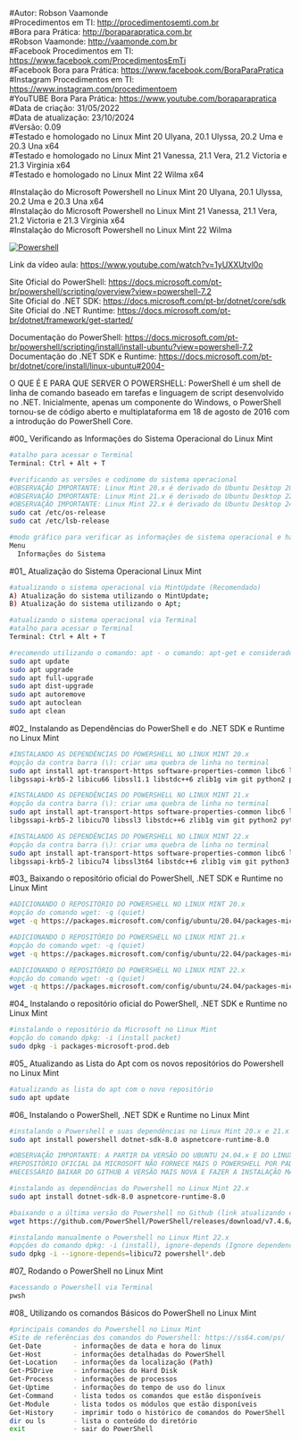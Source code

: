 #Autor: Robson Vaamonde<br>
#Procedimentos em TI: http://procedimentosemti.com.br<br>
#Bora para Prática: http://boraparapratica.com.br<br>
#Robson Vaamonde: http://vaamonde.com.br<br>
#Facebook Procedimentos em TI: https://www.facebook.com/ProcedimentosEmTi<br>
#Facebook Bora para Prática: https://www.facebook.com/BoraParaPratica<br>
#Instagram Procedimentos em TI: https://www.instagram.com/procedimentoem<br>
#YouTUBE Bora Para Prática: https://www.youtube.com/boraparapratica<br>
#Data de criação: 31/05/2022<br>
#Data de atualização: 23/10/2024<br>
#Versão: 0.09<br>
#Testado e homologado no Linux Mint 20 Ulyana, 20.1 Ulyssa, 20.2 Uma e 20.3 Una x64<br>
#Testado e homologado no Linux Mint 21 Vanessa, 21.1 Vera, 21.2 Victoria e 21.3 Virginia x64<br>
#Testado e homologado no Linux Mint 22 Wilma x64<br>

#Instalação do Microsoft Powershell no Linux Mint 20 Ulyana, 20.1 Ulyssa, 20.2 Uma e 20.3 Una x64<br>
#Instalação do Microsoft Powershell no Linux Mint 21 Vanessa, 21.1 Vera, 21.2 Victoria e 21.3 Virginia x64<br>
#Instalação do Microsoft Powershell no Linux Mint 22 Wilma<br>

[![Powershell](http://img.youtube.com/vi/1yUXXUtvl0o/0.jpg)](https://www.youtube.com/watch?v=1yUXXUtvl0o "Powershell")

Link da vídeo aula: https://www.youtube.com/watch?v=1yUXXUtvl0o

Site Oficial do PowerShell: https://docs.microsoft.com/pt-br/powershell/scripting/overview?view=powershell-7.2<br>
Site Oficial do .NET SDK: https://docs.microsoft.com/pt-br/dotnet/core/sdk<br>
Site Oficial do .NET Runtime: https://docs.microsoft.com/pt-br/dotnet/framework/get-started/

Documentação do PowerShell: https://docs.microsoft.com/pt-br/powershell/scripting/install/install-ubuntu?view=powershell-7.2<br>
Documentação do .NET SDK e Runtime: https://docs.microsoft.com/pt-br/dotnet/core/install/linux-ubuntu#2004-

O QUE É E PARA QUE SERVER O POWERSHELL: PowerShell é um shell de linha de comando baseado em tarefas e linguagem de script desenvolvido no .NET. Inicialmente, apenas um componente do Windows, o PowerShell tornou-se de código aberto e multiplataforma em 18 de agosto de 2016 com a introdução do PowerShell Core.

#00_ Verificando as Informações do Sistema Operacional do Linux Mint<br>
```bash
#atalho para acessar o Terminal
Terminal: Ctrl + Alt + T

#verificando as versões e codinome do sistema operacional
#OBSERVAÇÃO IMPORTANTE: Linux Mint 20.x é derivado do Ubuntu Desktop 20.04.x Focal Fossa
#OBSERVAÇÃO IMPORTANTE: Linux Mint 21.x é derivado do Ubuntu Desktop 22.04.x Jammy Jellyfish
#OBSERVAÇÃO IMPORTANTE: Linux Mint 22.x é derivado do Ubuntu Desktop 24.04.x Noble Numbat
sudo cat /etc/os-release
sudo cat /etc/lsb-release

#modo gráfico para verificar as informações de sistema operacional e hardware
Menu
  Informações do Sistema
```

#01_ Atualização do Sistema Operacional Linux Mint<br>
```bash
#atualizando o sistema operacional via MintUpdate (Recomendado)
A) Atualização do sistema utilizando o MintUpdate;
B) Atualização do sistema utilizando o Apt;

#atualizando o sistema operacional via Terminal
#atalho para acessar o Terminal
Terminal: Ctrl + Alt + T

#recomendo utilizando o comando: apt - o comando: apt-get e considerado obsoleto
sudo apt update
sudo apt upgrade
sudo apt full-upgrade
sudo apt dist-upgrade
sudo apt autoremove
sudo apt autoclean
sudo apt clean
```

#02_ Instalando as Dependências do PowerShell e do .NET SDK e Runtime no Linux Mint<br>
```bash
#INSTALANDO AS DEPENDÊNCIAS DO POWERSHELL NO LINUX MINT 20.x
#opção da contra barra (\): criar uma quebra de linha no terminal
sudo apt install apt-transport-https software-properties-common libc6 libgcc1 \
libgssapi-krb5-2 libicu66 libssl1.1 libstdc++6 zlib1g vim git python2 python3

#INSTALANDO AS DEPENDÊNCIAS DO POWERSHELL NO LINUX MINT 21.x
#opção da contra barra (\): criar uma quebra de linha no terminal
sudo apt install apt-transport-https software-properties-common libc6 libgcc-s1 \
libgssapi-krb5-2 libicu70 libssl3 libstdc++6 zlib1g vim git python2 python3

#INSTALANDO AS DEPENDÊNCIAS DO POWERSHELL NO LINUX MINT 22.x
#opção da contra barra (\): criar uma quebra de linha no terminal
sudo apt install apt-transport-https software-properties-common libc6 libgcc-s1 \
libgssapi-krb5-2 libicu74 libssl3t64 libstdc++6 zlib1g vim git python3 python3-pip
```

#03_ Baixando o repositório oficial do PowerShell, .NET SDK e Runtime no Linux Mint<br>
```bash
#ADICIONANDO O REPOSITÓRIO DO POWERSHELL NO LINUX MINT 20.x
#opção do comando wget: -q (quiet)
wget -q https://packages.microsoft.com/config/ubuntu/20.04/packages-microsoft-prod.deb

#ADICIONANDO O REPOSITÓRIO DO POWERSHELL NO LINUX MINT 21.x
#opção do comando wget: -q (quiet)
wget -q https://packages.microsoft.com/config/ubuntu/22.04/packages-microsoft-prod.deb

#ADICIONANDO O REPOSITÓRIO DO POWERSHELL NO LINUX MINT 22.x
#opção do comando wget: -q (quiet)
wget -q https://packages.microsoft.com/config/ubuntu/24.04/packages-microsoft-prod.deb
```

#04_ Instalando o repositório oficial do PowerShell, .NET SDK e Runtime no Linux Mint<br>
```bash
#instalando o repositório da Microsoft no Linux Mint
#opção do comando dpkg: -i (install packet)
sudo dpkg -i packages-microsoft-prod.deb
```

#05_ Atualizando as Lista do Apt com os novos repositórios do Powershell no Linux Mint<br>
```bash
#atualizando as lista do apt com o novo repositório
sudo apt update
```

#06_ Instalando o PowerShell, .NET SDK e Runtime no Linux Mint<br>
```bash
#instalando o Powershell e suas dependências no Linux Mint 20.x e 21.x
sudo apt install powershell dotnet-sdk-8.0 aspnetcore-runtime-8.0

#OBSERVAÇÃO IMPORTANTE: A PARTIR DA VERSÃO DO UBUNTU 24.04.x E DO LINUX MINT 22.x O 
#REPOSITÓRIO OFICIAL DA MICROSOFT NÃO FORNECE MAIS O POWERSHELL POR PADRÃO, SENDO 
#NECESSÁRIO BAIXAR DO GITHUB A VERSÃO MAIS NOVA E FAZER A INSTALAÇÃO MANUALMENTE

#instalando as dependências do Powershell no Linux Mint 22.x
sudo apt install dotnet-sdk-8.0 aspnetcore-runtime-8.0

#baixando o a última versão do Powershell no Github (link atualizando em 23/10/2024)
wget https://github.com/PowerShell/PowerShell/releases/download/v7.4.6/powershell-lts_7.4.6-1.deb_amd64.deb

#instalando manualmente o Powershell no Linux Mint 22.x
#opções do comando dpkg: -i (install), ignore-depends (Ignore dependency-checking)
sudo dpkg -i --ignore-depends=libicu72 powershell*.deb
```

#07_ Rodando o PowerShell no Linux Mint<br>
```bash
#acessando o Powershell via Terminal
pwsh
```

#08_ Utilizando os comandos Básicos do PowerShell no Linux Mint<br>
```bash
#principais comandos do Powershell no Linux Mint
#Site de referências dos comandos do Powershell: https://ss64.com/ps/
Get-Date        - informações de data e hora do linux
Get-Host        - informações detalhadas do PowerShell
Get-Location    - informações da localização (Path)
Get-PSDrive     - informações do Hard Disk
Get-Process     - informações de processos
Get-Uptime      - informações do tempo de uso do linux
Get-Command     - lista todos os comandos que estão disponíveis
Get-Module      - lista todos os módulos que estão disponíveis
Get-History     - imprimir todo o histórico de comandos do PowerShell
dir ou ls       - lista o conteúdo do diretório
exit            - sair do PowerShell
```